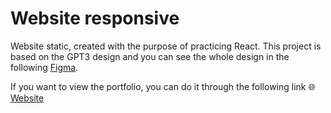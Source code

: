 # Website responsive

Website static, created with the purpose of practicing React.
This project is based on the GPT3 design and you can see the whole design in the following [Figma](https://www.figma.com/file/lz9lLpFHMxHm2odnwM3R0z/gpt3?node-id=0%3A15).

If you want to view the portfolio, you can do it through the following link 🌐[Website](https://pandartist93.github.io/Responsive-Website/)


